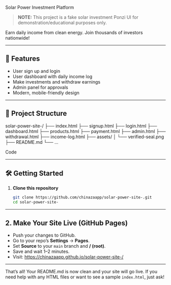  Solar Power Investment Platform

> **NOTE:** This project is a fake solar investment Ponzi UI for demonstration/educational purposes only.

Earn daily income from clean energy. Join thousands of investors nationwide!

---

## 🚀 Features

- User sign up and login
- User dashboard with daily income log
- Make investments and withdraw earnings
- Admin panel for approvals
- Modern, mobile-friendly design

---

## 📂 Project Structure

solar-power-site-/ ├── index.html ├── signup.html ├── login.html ├── dashboard.html ├── products.html ├── payment.html ├── admin.html ├── withdrawal.html ├── income-log.html ├── assets/ │ └── verified-seal.png ├── README.md └── ...

Code

---

## 🛠️ Getting Started

1. **Clone this repository**
   ```sh
   git clone https://github.com/chinazaapp/solar-power-site-.git
   cd solar-power-site-
---

## 2. Make Your Site Live (GitHub Pages)

- Push your changes to GitHub.
- Go to your repo’s **Settings** → **Pages**.
- Set **Source** to your `main` branch and **/ (root)**.
- Save and wait 1–2 minutes.
- Visit: https://chinazaapp.github.io/solar-power-site-/

---

That’s all! Your README.md is now clean and your site will go live. If you need help with any HTML files or want to see a sample `index.html`, just ask!
